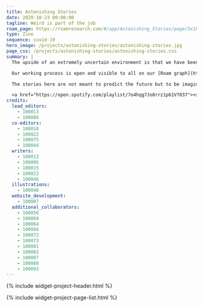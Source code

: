 ```yaml
---
title: Astonishing Stories
date: 2020-10-23 00:00:00
tagline: Weird is part of the job
roam_page: https://roamresearch.com/#/app/Astonishing_Stories/page/5x1kRx_Fx
type: Zine
sequence: covid-19
hero_image: /projects/astonishing-stories/astonishing-stories.jpg
page_css: /projects/astonishing-stories/astonishing-stories.css
summary: |
  The upside of an extremely uncertain environment is that we have been free to indulge in pure speculation about the known knowns and unknown unknowns of the future. The result is Astonishing Stories, an anthology of short vignettes from the future developed from the networked thoughts of over 30 indie consultants.

  Our working process is open and visible to all on our [Roam graph](https://roamresearch.com/#/app/Astonishing_Stories/graph) where we developed provoking descriptions of objects from the near and far future using [The Thing From The Future](http://situationlab.org/project/the-thing-from-the-future/). The objects served as jumping off points for our authors as they tried to imagine a world in which the pandemic is the background event for other shifts. 

  The stories here are not meant to predict the future but to be imagination extenders for entrepreneurs and consultants navigating a post-COVID landscape.

  <a href="https://open.spotify.com/playlist/7o4hqg7Jo8rrz1p61V7037"><strong><i class="fab fa-spotify"></i> Listen to the accompanying Spotify playlist.</strong></a>
credits:
  lead_editors:
    - 100013
    - 100086
  co-editors:
    - 100018
    - 100022
    - 100075
    - 100044
  writers:
    - 100013
    - 100006
    - 100015
    - 100022
    - 100046
  illustrations:
    - 100048
  website_development:
    - 100007
  additional_collaborators:
    - 100056
    - 100060
    - 100064
    - 100066
    - 100072
    - 100073
    - 100081
    - 100082
    - 100087
    - 100088
    - 100093
---
```

{% include widget-project-header.html %}

{% include widget-project-page-list.html %}
